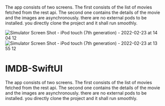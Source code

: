 The app consists of two screens. The first consists of the list of movies fetched from the rest api. The second one contains the details of the movie and the images are asynchronously.
there are no external pods to be installed. you directly clone the project and it shall run smoothly.

![Simulator Screen Shot - iPod touch (7th generation) - 2022-02-23 at 14 04 12](https://user-images.githubusercontent.com/45327215/179384106-d6ea0241-cdc9-497a-8a53-46da5089bb4d.png)
![Simulator Screen Shot - iPod touch (7th generation) - 2022-02-23 at 13 55 12](https://user-images.githubusercontent.com/45327215/179384109-1fb2fddf-5166-4020-9c02-6706ffed581d.png)
# IMDB-SwiftUI
The app consists of two screens. The first consists of the list of movies fetched from the rest api. The second one contains the details of the movie and the images are asynchronously.
there are no external pods to be installed. you directly clone the project and it shall run smoothly.
